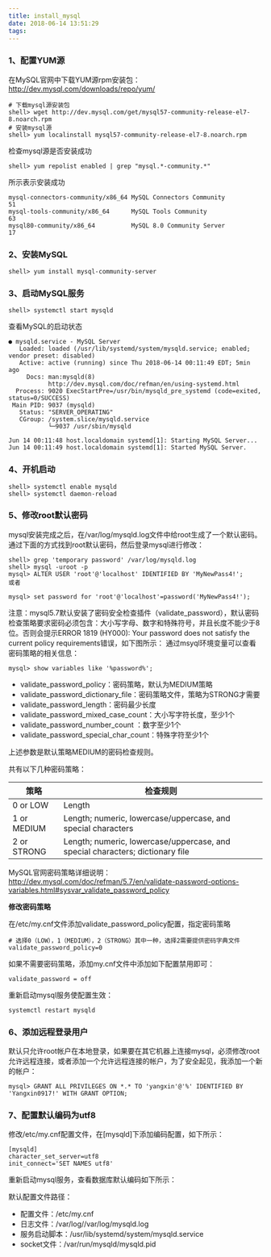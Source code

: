 ```yaml
---
title: install_mysql
date: 2018-06-14 13:51:29
tags:
---
```


### 1、配置YUM源
在MySQL官网中下载YUM源rpm安装包：http://dev.mysql.com/downloads/repo/yum/

```
# 下载mysql源安装包
shell> wget http://dev.mysql.com/get/mysql57-community-release-el7-8.noarch.rpm
# 安装mysql源
shell> yum localinstall mysql57-community-release-el7-8.noarch.rpm
```
检查mysql源是否安装成功
```
shell> yum repolist enabled | grep "mysql.*-community.*"
```
所示表示安装成功
```
mysql-connectors-community/x86_64 MySQL Connectors Community                  51
mysql-tools-community/x86_64      MySQL Tools Community                       63
mysql80-community/x86_64          MySQL 8.0 Community Server                  17
```

### 2、安装MySQL

```
shell> yum install mysql-community-server
```

### 3、启动MySQL服务
```
shell> systemctl start mysqld
```
查看MySQL的启动状态
```
● mysqld.service - MySQL Server
   Loaded: loaded (/usr/lib/systemd/system/mysqld.service; enabled; vendor preset: disabled)
   Active: active (running) since Thu 2018-06-14 00:11:49 EDT; 5min ago
     Docs: man:mysqld(8)
           http://dev.mysql.com/doc/refman/en/using-systemd.html
  Process: 9020 ExecStartPre=/usr/bin/mysqld_pre_systemd (code=exited, status=0/SUCCESS)
 Main PID: 9037 (mysqld)
   Status: "SERVER_OPERATING"
   CGroup: /system.slice/mysqld.service
           └─9037 /usr/sbin/mysqld

Jun 14 00:11:48 host.localdomain systemd[1]: Starting MySQL Server...
Jun 14 00:11:49 host.localdomain systemd[1]: Started MySQL Server.

```
### 4、开机启动

```
shell> systemctl enable mysqld
shell> systemctl daemon-reload
```
### 5、修改root默认密码

mysql安装完成之后，在/var/log/mysqld.log文件中给root生成了一个默认密码。通过下面的方式找到root默认密码，然后登录mysql进行修改：
```
shell> grep 'temporary password' /var/log/mysqld.log
shell> mysql -uroot -p
mysql> ALTER USER 'root'@'localhost' IDENTIFIED BY 'MyNewPass4!';
或者

mysql> set password for 'root'@'localhost'=password('MyNewPass4!');
```

注意：mysql5.7默认安装了密码安全检查插件（validate_password），默认密码检查策略要求密码必须包含：大小写字母、数字和特殊符号，并且长度不能少于8位。否则会提示ERROR 1819 (HY000): Your password does not satisfy the current policy requirements错误，如下图所示：
通过msyql环境变量可以查看密码策略的相关信息：

```
mysql> show variables like '%password%';
```

  - validate_password_policy：密码策略，默认为MEDIUM策略
  - validate_password_dictionary_file：密码策略文件，策略为STRONG才需要
  - validate_password_length：密码最少长度
  - validate_password_mixed_case_count：大小写字符长度，至少1个
  - validate_password_number_count ：数字至少1个
  - validate_password_special_char_count：特殊字符至少1个

  上述参数是默认策略MEDIUM的密码检查规则。

共有以下几种密码策略：

策略 | 检查规则
--|--
0 or LOW   | Length
1 or MEDIUM |  Length; numeric, lowercase/uppercase, and special characters
2 or STRONG | Length; numeric, lowercase/uppercase, and special characters; dictionary file

MySQL官网密码策略详细说明：http://dev.mysql.com/doc/refman/5.7/en/validate-password-options-variables.html#sysvar_validate_password_policy

**修改密码策略**

在/etc/my.cnf文件添加validate_password_policy配置，指定密码策略

```
# 选择0（LOW），1（MEDIUM），2（STRONG）其中一种，选择2需要提供密码字典文件
validate_password_policy=0
```
如果不需要密码策略，添加my.cnf文件中添加如下配置禁用即可：

```
validate_password = off
```
重新启动mysql服务使配置生效：
```
systemctl restart mysqld
```
### 6、添加远程登录用户
默认只允许root帐户在本地登录，如果要在其它机器上连接mysql，必须修改root允许远程连接，或者添加一个允许远程连接的帐户，为了安全起见，我添加一个新的帐户：

```
mysql> GRANT ALL PRIVILEGES ON *.* TO 'yangxin'@'%' IDENTIFIED BY 'Yangxin0917!' WITH GRANT OPTION;
```

### 7、配置默认编码为utf8
修改/etc/my.cnf配置文件，在[mysqld]下添加编码配置，如下所示：

```
[mysqld]
character_set_server=utf8
init_connect='SET NAMES utf8'
```

重新启动mysql服务，查看数据库默认编码如下所示：

默认配置文件路径：

- 配置文件：/etc/my.cnf
- 日志文件：/var/log//var/log/mysqld.log
- 服务启动脚本：/usr/lib/systemd/system/mysqld.service
- socket文件：/var/run/mysqld/mysqld.pid

